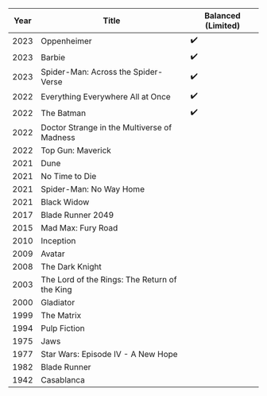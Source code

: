 
| Year | Title                                         | Balanced (Limited) |
| ---- | --------------------------------------------- | ------------------ |
| 2023 | Oppenheimer                                   | ✔️                 |
| 2023 | Barbie                                        | ✔️                 |
| 2023 | Spider-Man: Across the Spider-Verse           | ✔️                 |
| 2022 | Everything Everywhere All at Once             | ✔️                 |
| 2022 | The Batman                                    | ✔️                 |
| 2022 | Doctor Strange in the Multiverse of Madness   |                    |
| 2022 | Top Gun: Maverick                             |                    |
| 2021 | Dune                                          |                    |
| 2021 | No Time to Die                                |                    |
| 2021 | Spider-Man: No Way Home                       |                    |
| 2021 | Black Widow                                   |                    |
| 2017 | Blade Runner 2049                             |                    |
| 2015 | Mad Max: Fury Road                            |                    |
| 2010 | Inception                                     |                    |
| 2009 | Avatar                                        |                    |
| 2008 | The Dark Knight                               |                    |
| 2003 | The Lord of the Rings: The Return of the King |                    |
| 2000 | Gladiator                                     |                    |
| 1999 | The Matrix                                    |                    |
| 1994 | Pulp Fiction                                  |                    |
| 1975 | Jaws                                          |                    |
| 1977 | Star Wars: Episode IV - A New Hope            |                    |
| 1982 | Blade Runner                                  |                    |
| 1942 | Casablanca                                    |                    |

